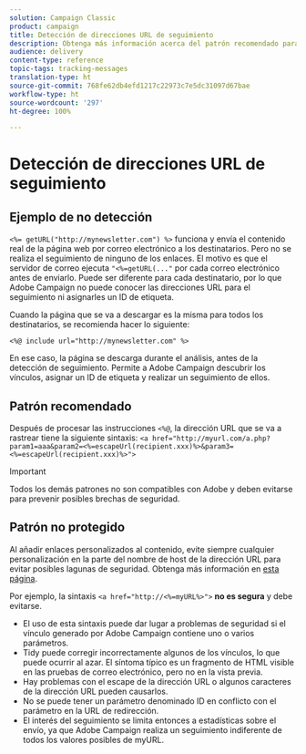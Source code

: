 ```yaml
---
solution: Campaign Classic
product: campaign
title: Detección de direcciones URL de seguimiento
description: Obtenga más información acerca del patrón recomendado para rastrear direcciones URL
audience: delivery
content-type: reference
topic-tags: tracking-messages
translation-type: ht
source-git-commit: 768fe62db4efd1217c22973c7e5dc31097d67bae
workflow-type: ht
source-wordcount: '297'
ht-degree: 100%

---
```



# Detección de direcciones URL de seguimiento

## Ejemplo de no detección

`<%= getURL("http://mynewsletter.com") %>` funciona y envía el contenido real de la página web por correo electrónico a los destinatarios. Pero no se realiza el seguimiento de ninguno de los enlaces. El motivo es que el servidor de correo ejecuta `"<%=getURL(..."` por cada correo electrónico antes de enviarlo. Puede ser diferente para cada destinatario, por lo que Adobe Campaign no puede conocer las direcciones URL para el seguimiento ni asignarles un ID de etiqueta.

Cuando la página que se va a descargar es la misma para todos los destinatarios, se recomienda hacer lo siguiente:

`<%@ include url="http://mynewsletter.com" %>`

En ese caso, la página se descarga durante el análisis, antes de la detección de seguimiento. Permite a Adobe Campaign descubrir los vínculos, asignar un ID de etiqueta y realizar un seguimiento de ellos.

## Patrón recomendado

Después de procesar las instrucciones `<%@`, la dirección URL que se va a rastrear tiene la siguiente sintaxis: `<a href="http://myurl.com/a.php?param1=aaa&param2=<%=escapeUrl(recipient.xxx)%>&param3=<%=escapeUrl(recipient.xxx)%>">`

>[!IMPORTANT]
>
>Todos los demás patrones no son compatibles con Adobe y deben evitarse para prevenir posibles brechas de seguridad.

## Patrón no protegido

Al añadir enlaces personalizados al contenido, evite siempre cualquier personalización en la parte del nombre de host de la dirección URL para evitar posibles lagunas de seguridad. Obtenga más información en [esta página](../../installation/using/privacy.md#url-personalization).

Por ejemplo, la sintaxis `<a href="http://<%=myURL%>">` **no es segura** y debe evitarse.

* El uso de esta sintaxis puede dar lugar a problemas de seguridad si el vínculo generado por Adobe Campaign contiene uno o varios parámetros.
* Tidy puede corregir incorrectamente algunos de los vínculos, lo que puede ocurrir al azar. El síntoma típico es un fragmento de HTML visible en las pruebas de correo electrónico, pero no en la vista previa.
* Hay problemas con el escape de la dirección URL o algunos caracteres de la dirección URL pueden causarlos.
* No se puede tener un parámetro denominado ID en conflicto con el parámetro en la URL de redirección.
* El interés del seguimiento se limita entonces a estadísticas sobre el envío, ya que Adobe Campaign realiza un seguimiento indiferente de todos los valores posibles de myURL.
